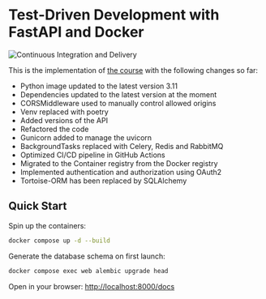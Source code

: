 # Test-Driven Development with FastAPI and Docker

![Continuous Integration and Delivery](https://github.com/spyker77/fastapi-tdd-docker/workflows/Continuous%20Integration%20and%20Delivery/badge.svg?branch=main)

This is the implementation of [the course](https://testdriven.io/courses/tdd-fastapi/) with the following changes so far:

- Python image updated to the latest version 3.11
- Dependencies updated to the latest version at the moment
- CORSMiddleware used to manually control allowed origins
- Venv replaced with poetry
- Added versions of the API
- Refactored the code
- Gunicorn added to manage the uvicorn
- BackgroundTasks replaced with Celery, Redis and RabbitMQ
- Optimized CI/CD pipeline in GitHub Actions
- Migrated to the Container registry from the Docker registry
- Implemented authentication and authorization using OAuth2
- Tortoise-ORM has been replaced by SQLAlchemy

## Quick Start

Spin up the containers:

```bash
docker compose up -d --build
```

Generate the database schema on first launch:

```bash
docker compose exec web alembic upgrade head
```

Open in your browser: <http://localhost:8000/docs>
